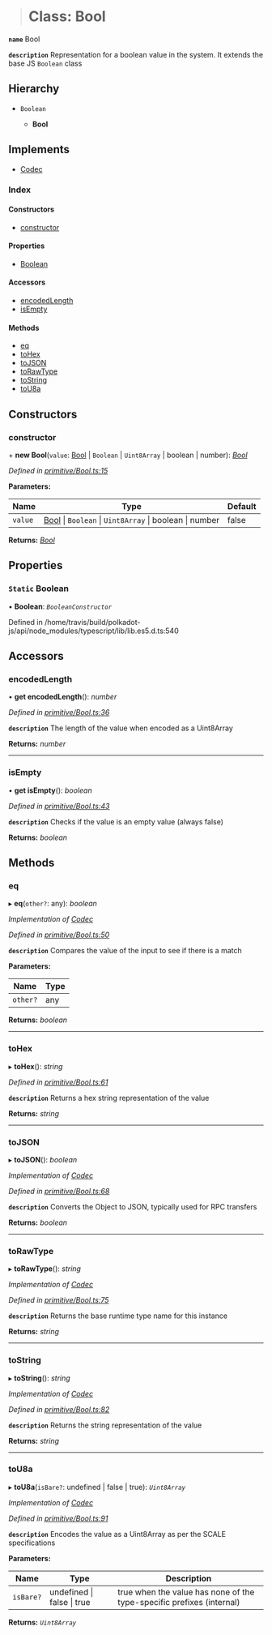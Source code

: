 > # Class: Bool

**`name`** Bool

**`description`** 
Representation for a boolean value in the system. It extends the base JS `Boolean` class

## Hierarchy

* `Boolean`

  * **Bool**

## Implements

* [Codec](../interfaces/_types_.codec.md)

### Index

#### Constructors

* [constructor](_primitive_bool_.bool.md#constructor)

#### Properties

* [Boolean](_primitive_bool_.bool.md#static-boolean)

#### Accessors

* [encodedLength](_primitive_bool_.bool.md#encodedlength)
* [isEmpty](_primitive_bool_.bool.md#isempty)

#### Methods

* [eq](_primitive_bool_.bool.md#eq)
* [toHex](_primitive_bool_.bool.md#tohex)
* [toJSON](_primitive_bool_.bool.md#tojson)
* [toRawType](_primitive_bool_.bool.md#torawtype)
* [toString](_primitive_bool_.bool.md#tostring)
* [toU8a](_primitive_bool_.bool.md#tou8a)

## Constructors

###  constructor

\+ **new Bool**(`value`: [Bool](_primitive_bool_.bool.md) | `Boolean` | `Uint8Array` | boolean | number): *[Bool](_primitive_bool_.bool.md)*

*Defined in [primitive/Bool.ts:15](https://github.com/polkadot-js/api/blob/ff69c43/packages/types/src/primitive/Bool.ts#L15)*

**Parameters:**

Name | Type | Default |
------ | ------ | ------ |
`value` | [Bool](_primitive_bool_.bool.md) \| `Boolean` \| `Uint8Array` \| boolean \| number | false |

**Returns:** *[Bool](_primitive_bool_.bool.md)*

## Properties

### `Static` Boolean

▪ **Boolean**: *`BooleanConstructor`*

Defined in /home/travis/build/polkadot-js/api/node_modules/typescript/lib/lib.es5.d.ts:540

## Accessors

###  encodedLength

• **get encodedLength**(): *number*

*Defined in [primitive/Bool.ts:36](https://github.com/polkadot-js/api/blob/ff69c43/packages/types/src/primitive/Bool.ts#L36)*

**`description`** The length of the value when encoded as a Uint8Array

**Returns:** *number*

___

###  isEmpty

• **get isEmpty**(): *boolean*

*Defined in [primitive/Bool.ts:43](https://github.com/polkadot-js/api/blob/ff69c43/packages/types/src/primitive/Bool.ts#L43)*

**`description`** Checks if the value is an empty value (always false)

**Returns:** *boolean*

## Methods

###  eq

▸ **eq**(`other?`: any): *boolean*

*Implementation of [Codec](../interfaces/_types_.codec.md)*

*Defined in [primitive/Bool.ts:50](https://github.com/polkadot-js/api/blob/ff69c43/packages/types/src/primitive/Bool.ts#L50)*

**`description`** Compares the value of the input to see if there is a match

**Parameters:**

Name | Type |
------ | ------ |
`other?` | any |

**Returns:** *boolean*

___

###  toHex

▸ **toHex**(): *string*

*Defined in [primitive/Bool.ts:61](https://github.com/polkadot-js/api/blob/ff69c43/packages/types/src/primitive/Bool.ts#L61)*

**`description`** Returns a hex string representation of the value

**Returns:** *string*

___

###  toJSON

▸ **toJSON**(): *boolean*

*Implementation of [Codec](../interfaces/_types_.codec.md)*

*Defined in [primitive/Bool.ts:68](https://github.com/polkadot-js/api/blob/ff69c43/packages/types/src/primitive/Bool.ts#L68)*

**`description`** Converts the Object to JSON, typically used for RPC transfers

**Returns:** *boolean*

___

###  toRawType

▸ **toRawType**(): *string*

*Implementation of [Codec](../interfaces/_types_.codec.md)*

*Defined in [primitive/Bool.ts:75](https://github.com/polkadot-js/api/blob/ff69c43/packages/types/src/primitive/Bool.ts#L75)*

**`description`** Returns the base runtime type name for this instance

**Returns:** *string*

___

###  toString

▸ **toString**(): *string*

*Implementation of [Codec](../interfaces/_types_.codec.md)*

*Defined in [primitive/Bool.ts:82](https://github.com/polkadot-js/api/blob/ff69c43/packages/types/src/primitive/Bool.ts#L82)*

**`description`** Returns the string representation of the value

**Returns:** *string*

___

###  toU8a

▸ **toU8a**(`isBare?`: undefined | false | true): *`Uint8Array`*

*Implementation of [Codec](../interfaces/_types_.codec.md)*

*Defined in [primitive/Bool.ts:91](https://github.com/polkadot-js/api/blob/ff69c43/packages/types/src/primitive/Bool.ts#L91)*

**`description`** Encodes the value as a Uint8Array as per the SCALE specifications

**Parameters:**

Name | Type | Description |
------ | ------ | ------ |
`isBare?` | undefined \| false \| true | true when the value has none of the type-specific prefixes (internal)  |

**Returns:** *`Uint8Array`*